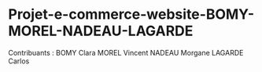# Projet-e-commerce-website-BOMY-MOREL-NADEAU-LAGARDE

Contribuants :
BOMY Clara
MOREL Vincent
NADEAU Morgane
LAGARDE Carlos
